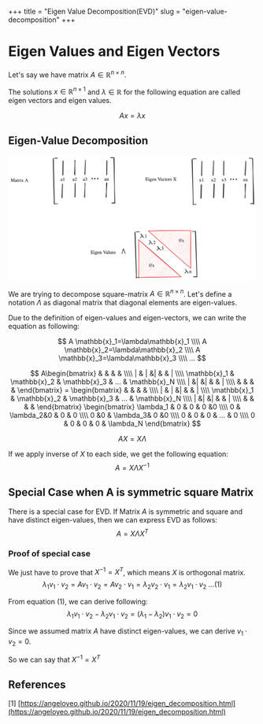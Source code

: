 +++
title = "Eigen Value Decomposition(EVD)"
slug = "eigen-value-decomposition"
+++

# Eigen Values and Eigen Vectors

Let's say we have matrix $A \in \mathbb{R}^{n\times n}$.

The solutions $x \in \mathbb{R}^{n \times1}$ and $\lambda \in \mathbb{R}$ for the following equation are called eigen vectors and eigen values.

$$Ax=\lambda x$$

## Eigen-Value Decomposition

<img src="evd.png" alt="eigen value decomposition">

We are trying to decompose square-matrix $A \in \mathbb{R}^{n \times n}$.
Let's define a notation $\Lambda$ as diagonal matrix that diagonal elements are eigen-values.

Due to the definition of eigen-values and eigen-vectors, we can write the equation as following:

$$
A \mathbb{x}_1=\lambda\mathbb{x}_1 \\\\
A \mathbb{x}_2=\lambda\mathbb{x}_2 \\\\
A \mathbb{x}_3=\lambda\mathbb{x}_3 \\\\
...
$$

$$
A\begin{bmatrix}
 &  &  &  &  \\\\
| & | &| &  & | \\\\
\mathbb{x}_1 & \mathbb{x}_2 & \mathbb{x}_3 & ... & \mathbb{x}_N \\\\
 | &|  &|  &  & | \\\\
 &  &  &  &
\end{bmatrix} =
\begin{bmatrix}
 &  &  &  &  \\\\
| & | &| &  & | \\\\
\mathbb{x}_1 & \mathbb{x}_2 & \mathbb{x}_3 & ... & \mathbb{x}_N \\\\
 | &|  &|  &  & | \\\\
 &  &  &  &
\end{bmatrix}
\begin{bmatrix}
\lambda_1 & 0 & 0 & 0 &0  \\\\
0 & \lambda_2&0 & 0 & 0 \\\\
0 &0 & \lambda_3& 0 &0 \\\\
 0 & 0 & 0 & ... & 0 \\\\
0 & 0 & 0 & 0 & \lambda_N
\end{bmatrix}
$$

$$AX=X\Lambda$$

If we apply inverse of $X$ to each side, we get the following equation:
$$A=X \Lambda X^{-1}$$

## Special Case when A is symmetric square Matrix

There is a special case for EVD.
If Matrix $A$ is symmetric and square and have distinct eigen-values, then we can express EVD as follows:
$$A=X\Lambda X^T$$

### Proof of special case

We just have to prove that $X^{-1}=X^T$, which means $X$ is orthogonal matrix.
$$\lambda_1v_1 \cdot v_2 = A v_1 \cdot v_2 = A  v_2 \cdot v_1 = \lambda_2 v_2 \cdot v_1 = \lambda_2 v_1 \cdot v_2 \ ...(1)$$

From equation (1), we can derive following:
$$\lambda_1 v_1 \cdot v_2 - \lambda_2 v_1 \cdot v_2 = (\lambda_1 - \lambda_2) v_1 \cdot v_2 = 0$$

Since we assumed matrix $A$ have distinct eigen-values, we can derive $v_1 \cdot v_2=0$.

So we can say that $X^{-1}=X^T$

## References

[1] [https://angeloyeo.github.io/2020/11/19/eigen_decomposition.html](https://angeloyeo.github.io/2020/11/19/eigen_decomposition.html)
